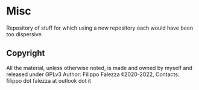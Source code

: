 # Misc

Repository of stuff for which using a new repository each would have been too dispersive.

## Copyright
All the material, unless otherwise noted, is made and owned by myself and released under GPLv3 
Author: Filippo Falezza ¢2020-2022, 
Contacts: filippo dot falezza at outlook dot it
